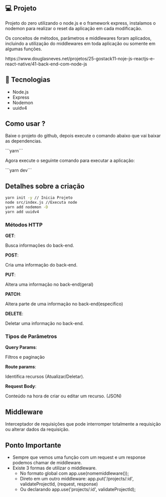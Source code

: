 ## :computer: Projeto
<p>Projeto do zero utilizando o node.js e o framework express, instalamos o nodemon para realizar o reset da aplicação em cada modificação.</p>
<p>Os conceitos de métodos, parâmetros e middlewares foram aplicados, incluindo a utilização do middlewares em toda aplicação ou somente em algumas funções.</p>
<p>https://www.douglasneves.net/projetos/25-gostack11-noje-js-reactjs-e-react-native/41-back-end-com-node-js</p>

## :rocket: Tecnologias
- Node.js
- Express
- Nodemon 
- uuidv4

## Como usar ? 
<p>Baixe o projeto do github, depois execute o comando abaixo que vai baixar as dependencias.</p>
```yarn```

<p>Agora execute o seguinte comando para executar a aplicação:</p>
```yarn dev```


## Detalhes sobre a criação
```bash
yarn init -y // Inicia Projeto
node src/index.js //Executa node
yarn add nodemon -D
yarn add uuidv4
```

### Métodos HTTP
**GET**: <p>Busca informações do back-end.</p>
**POST**: <p>Cria uma informação do back-end.</p>
**PUT**: <p>Altera uma informação no back-end(geral)</p>
**PATCH**: <p>Altera parte de uma informação no back-end(especifico)</p>
**DELETE**: <p>Deletar uma informação no back-end.</p>


### Tipos de Parâmetros
**Query Params**: <p>Filtros e paginação</p>
**Route params**: <p>Identifica recursos (Atualizar/Deletar).</p>
**Request Body**: <p>Conteúdo na hora de criar ou editar um recurso. (JSON)</p>


## Middleware
<p>Interceptador de requisições que pode interromper totalmente a requisição ou alterar dados da requisição.</p>

## Ponto Importante
- Sempre que vemos uma função com um request e um response podemos chamar de middleware.
- Existe 3 formas de utilizar o middleware.
  - No formato global com app.use(nomemiddleware());
  - Direto em um outro middleware: app.put('/projects/:id', validateProjectId, (request, response)
  - Ou declarando app.use('projects/:id', validateProjectId);
